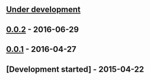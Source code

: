 
## [Under development]

## [0.0.2] - 2016-06-29

## [0.0.1] - 2016-04-27

## [Development started] - 2015-04-22

[@hiqsol]: https://github.com/hiqsol
[sol@hiqdev.com]: https://github.com/hiqsol
[@SilverFire]: https://github.com/SilverFire
[silverfire@hiqdev.com]: https://github.com/SilverFire
[@tafid]: https://github.com/tafid
[tafid@hiqdev.com]: https://github.com/tafid
[@BladeRoot]: https://github.com/BladeRoot
[bladeroot@hiqdev.com]: https://github.com/BladeRoot
[Under development]: https://github.com/hiqdev/yii2-combo/compare/0.0.2...HEAD
[0.0.2]: https://github.com/hiqdev/yii2-combo/compare/0.0.1...0.0.2
[0.0.1]: https://github.com/hiqdev/yii2-combo/releases/tag/0.0.1
